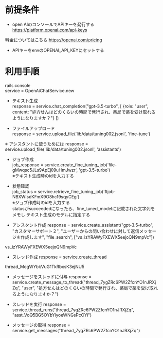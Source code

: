 # 前提条件
* open AIのコンソールでAPIキーを発行する
https://platform.openai.com/api-keys

料金についてはこちら
https://openai.com/pricing

* APIキーをenvのOPENAI_API_KEYにセットする

# 利用手順
rails console  
service = OpenAiChatService.new  

* テキスト生成  
response = service.chat_completion("gpt-3.5-turbo", [
  {role: "user", content: "処方せんはどのくらいの時間で発行され、薬局で薬を受け取れるようになりますか？"}
])

* ファイルアップロード  
response = service.upload_file('lib/data/tuning002.jsonl', 'fine-tune')

※ アシスタントに使うためには
response = service.upload_file('lib/data/tuning002.jsonl', 'assistants')

* ジョブ作成  
job_response = service.create_fine_tuning_job('file-gMwqsc5JLs9ApEj09uHmJwzr', 'gpt-3.5-turbo')  
※テキスト生成時のidを入力する  

* 状態確認  
job_status = service.retrieve_fine_tuning_job('ftjob-NBXWIsdKFmX9O8hc19sqyCEg')  
※ジョブ作成時のidを入力する  
statusがsucceededになったら、fine_tuned_modelに記載された文字列をメモし
テキスト生成のモデルに指定する

* アシスタント作成
response = service.create_assistant("gpt-3.5-turbo", "カスタマーサポート２", "ユーザーからの問い合わせに対して返信メッセージを作成します", "file_search", ["vs_izYRAWyFXEWX5eejoQN9mpVc"])


vs_izYRAWyFXEWX5eejoQN9mpVc

* スレッド作成
response = service.create_thread

thread_McgWYbkVuG1TkRbxsK3ejNU5

* メッセージをスレッドに付与
response = service.create_message_to_thread("thread_7ygZRc6PW2ZfcnYO1nJRXjZq", "user", "処方せんはどのくらいの時間で発行され、薬局で薬を受け取れるようになりますか？")

* スレッドを実行
response = service.thread_runs("thread_7ygZRc6PW2ZfcnYO1nJRXjZq", "asst_VoQ5BG5OYbYlyoeWNGsPcOYi")

* メッセージの取得
response = service.get_messages("thread_7ygZRc6PW2ZfcnYO1nJRXjZq")

